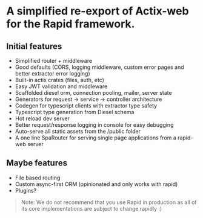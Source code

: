 # A simplified re-export of Actix-web for the Rapid framework.

## Initial features
- Simplified router + middleware
- Good defaults (CORS, logging middleware, custom error pages and better extractor error logging)
- Built-in actix crates (files, auth, etc)
- Easy JWT validation and middleware
- Scaffolded diesel orm, connection pooling, mailer, server state
- Generators for request -> service -> controller architecture
- Codegen for typescript clients with extractor type safety
- Typescript type generation from Diesel schema
- Hot reload dev server
- Better request/response logging in console for easy debugging
- Auto-serve all static assets from the /public folder
- A one line SpaRouter for serving single page applications from a rapid-web server

## Maybe features
- File based routing
- Custom async-first ORM (opinionated and only works with rapid)
- Plugins?

> Note: We do not recommend that you use Rapid in production as all of its core implementations are subject to change rapidly :)
